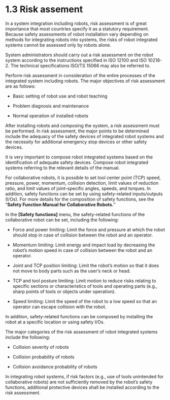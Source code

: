 # 1.3 Risk assement

In a system integration including robots, risk assessment is of great importance that most countries specify it as a statutory requirement. Because safety assessments of robot installation vary depending on methods for integrating robots into systems, the risks of robot integrated systems cannot be assessed only by robots alone.

System administrators should carry out a risk assessment on the robot system according to the instructions specified in ISO 12100 and ISO 10218-2. The technical specifications  ISO/TS 15066 may also be referred to.

Perform risk assessment in consideration of the entire processes of the integrated system including robots. The major objectives of risk assessment are as follows:

* Basic setting of robot use and robot teaching

* Problem diagnosis and maintenance

* Normal operation of installed robots



After installing robots and composing the system, a risk assessment must be performed. In risk assessment, the major points to be determined include the adequacy of the safety devices of integrated robot systems and the necessity for additional emergency stop devices or other safety devices.

It is very important to compose robot integrated systems based on the identification of adequate safety devices. Compose robot integrated systems referring to the relevant details of the manual.

For collaborative robots, it is possible to set tool center point \(TCP\) speed, pressure, power, momentum, collision detection, limit values of reduction ratio, and limit values of joint-specific angles, speeds, and torques. In addition, safety functions can be set by using safety-related inputs/outputs \(I/Os\). For more details for the composition of safety functions, see the “**Safety Function Manual for Collaborative Robots.**”

In the **\[Safety functions\]** menu, the safety-related functions of the collaborative robot can be set, including the following:

* Force and power limiting: Limit the force and pressure at which the robot should stop in case of collision between the robot and an operator.

* Momentum limiting: Limit energy and impact load by decreasing the robot’s motion speed in case of collision between the robot and an operator.

* Joint and TCP position limiting: Limit the robot’s motion so that it does not move to body parts such as the user’s neck or head.

* TCP and tool posture limiting: Limit motion to reduce risks relating to specific sections or characteristics of tools and operating parts \(e.g., sharp points of tools or objects under operation\).

* Speed limiting: Limit the speed of the robot to a low speed so that an operator can escape collision with the robot.

In addition, safety-related functions can be composed by installing the robot at a specific location or using safety I/Os.

The major categories of the risk assessment of robot integrated systems include the following:

* Collision severity of robots

* Collision probability of robots

* Collision avoidance probability of robots



In integrating robot systems, if risk factors \(e.g., use of tools unintended for collaborative robots\) are not sufficiently removed by the robot’s safety functions, additional protective devices shall be installed according to the risk assessment.


